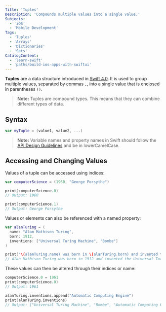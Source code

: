 ```yaml
---
Title: 'Tuples'
Description: 'Compounds multiple values into a single value.'
Subjects:
  - 'iOS'
  - 'Mobile Development'
Tags:
  - 'Tuples'
  - 'Arrays'
  - 'Dictionaries'
  - 'Sets'
CatalogContent:
  - 'learn-swift'
  - 'paths/build-ios-apps-with-swiftui'
---
```


**Tuples** are a data structure introduced in [Swift 4.0](https://www.swift.org/blog/swift-4.0-released/). It is used to group multiple values, separated by commas `,`, into a single value that is enclosed in parentheses `()`.

> **Note:** Tuples are compound types. This means that they can combine different types of data.

## Syntax

```swift
var myTuple = (value1, value2, ...)
```

> **Note:** Variable names and property names in Swift should follow the [API Design Guidelines](https://www.swift.org/documentation/api-design-guidelines/) and be in lowerCamelCase.

## Accessing and Changing Values

Values of a tuple can be accessed using indices:

```swift
var computerScience = (1960, "George Forsythe")

print(computerScience.0)
// Output: 1960

print(computerScience.1)
// Output: George Forsythe
```

Values or elements can also be referenced with a named property:

```swift
var alanTuring = (
  name: "Alan Mathison Turing",
  born: 1912,
  inventions: ["Universal Turing Machine", "Bombe"]
)

print("\(alanTuring.name) was born in \(alanTuring.born) and invented the \(alanTuring.inventions[0]).")
// Alan Mathison Turing was born in 1912 and invented the Universal Turing Machine.
```

These values can then be altered through their indices or name:

```swift
computerScience.0 = 1961
print(computerScience.0)
// Output: 1961

alanTuring.inventions.append("Automatic Computing Engine")
print(alanTuring.inventions)
// Output: ["Universal Turing Machine", "Bombe", "Automatic Computing Engine"]
```
